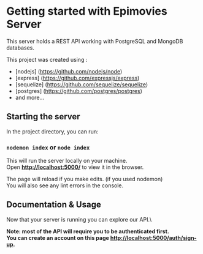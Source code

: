 # Getting started with Epimovies Server
This server holds a REST API working with PostgreSQL and MongoDB databases.  

This project was created using :   
  * [nodejs] (https://github.com/nodejs/node)  
  * [express] (https://github.com/expressjs/express)  
  * [sequelize] (https://github.com/sequelize/sequelize)  
  * [postgres] (https://github.com/postgres/postgres)  
  * and more...  

## Starting the server

In the project directory, you can run:

### `nodemon index` or `node index` 
 
This will run the server locally on your machine.\
Open **[http://localhost:5000/](http://localhost:5000/)** to view it in the browser.

The page will reload if you make edits. (if you used nodemon)\
You will also see any lint errors in the console.

## Documentation & Usage

Now that your server is running you can explore our API.\

**Note: most of the API will require you to be authenticated first. \
You can create an account on this page [http://localhost:5000/auth/sign-up](http://localhost:5000/auth/sign-up).**


